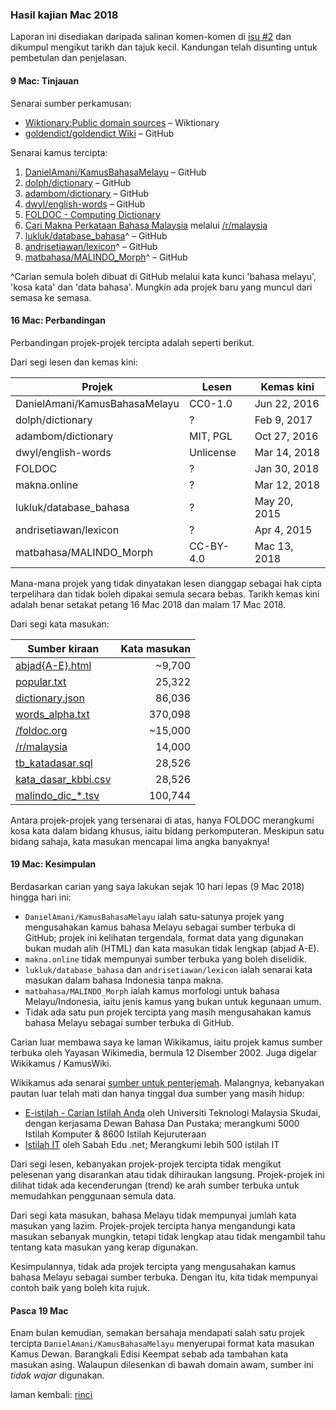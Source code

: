 ---
---

### Hasil kajian Mac 2018

Laporan ini disediakan daripada salinan komen-komen di
[isu #2][#2] dan dikumpul mengikut tarikh dan tajuk kecil.
Kandungan telah disunting untuk pembetulan dan penjelasan.

#### 9 Mac: Tinjauan

Senarai sumber perkamusan:

- [Wiktionary:Public domain sources][s1] &ndash; Wiktionary
- [goldendict/goldendict Wiki][s2] &ndash; GitHub

Senarai kamus tercipta:

1. [DanielAmani/KamusBahasaMelayu][k1] &ndash; GitHub
2. [dolph/dictionary][k2] &ndash; GitHub
3. [adambom/dictionary][k3] &ndash; GitHub
4. [dwyl/english-words][k4] &ndash; GitHub
5. [FOLDOC - Computing Dictionary][k5]
6. [Cari Makna Perkataan Bahasa Malaysia][k6]
melalui [/r/malaysia][k61]
7. [lukluk/database_bahasa][k7]^ &ndash; GitHub
8. [andrisetiawan/lexicon][k8]^ &ndash; GitHub
9. [matbahasa/MALINDO_Morph][k9]^ &ndash; GitHub

^Carian semula boleh dibuat di GitHub melalui kata kunci
'bahasa melayu', 'kosa kata' dan 'data bahasa'. Mungkin ada
projek baru yang muncul dari semasa ke semasa.

#### 16 Mac: Perbandingan

Perbandingan projek-projek tercipta adalah seperti berikut.

Dari segi lesen dan kemas kini:

| Projek                        | Lesen     | Kemas kini   |
| ----------------------------- | --------- | ------------ |
| DanielAmani/KamusBahasaMelayu | CC0-1.0   | Jun 22, 2016 |
| dolph/dictionary              | ?         | Feb 9, 2017  |
| adambom/dictionary            | MIT, PGL  | Oct 27, 2016 |
| dwyl/english-words            | Unlicense | Mar 14, 2018 |
| FOLDOC                        | ?         | Jan 30, 2018 |
| makna.online                  | ?         | Mar 12, 2018 |
| lukluk/database_bahasa        | ?         | May 20, 2015 |
| andrisetiawan/lexicon         | ?         | Apr 4, 2015  |
| matbahasa/MALINDO_Morph       | CC-BY-4.0 | Mac 13, 2018 |

Mana-mana projek yang tidak dinyatakan lesen dianggap
sebagai hak cipta terpelihara dan tidak boleh dipakai semula
secara bebas. Tarikh kemas kini adalah benar setakat petang
16 Mac 2018 dan malam 17 Mac 2018.

Dari segi kata masukan:

| Sumber kiraan             | Kata masukan |
| ------------------------- | -----------: |
| [abjad{A-E}.html][k1]     | ~9,700       |
| [popular.txt][k2]         | 25,322       |
| [dictionary.json][k3]     | 86,036       |
| [words_alpha.txt][k4]     | 370,098      |
| [/foldoc.org][k5]         | ~15,000      |
| [/r/malaysia][k61]        | 14,000       |
| [tb_katadasar.sql][k7]    | 28,526       |
| [kata_dasar_kbbi.csv][k8] | 28,526       |
| [malindo_dic_*.tsv][k9]   | 100,744      |

Antara projek-projek yang tersenarai di atas, hanya FOLDOC
merangkumi kosa kata dalam bidang khusus, iaitu bidang
perkomputeran. Meskipun satu bidang sahaja, kata masukan
mencapai lima angka banyaknya!

#### 19 Mac: Kesimpulan

Berdasarkan carian yang saya lakukan sejak 10 hari lepas
(9 Mac 2018) hingga hari ini:

- `DanielAmani/KamusBahasaMelayu` ialah satu-satunya projek
yang mengusahakan kamus bahasa Melayu sebagai sumber terbuka
di GitHub; projek ini kelihatan tergendala, format data yang
digunakan bukan mudah alih (HTML) dan kata masukan tidak
lengkap (abjad A-E).
- `makna.online` tidak mempunyai sumber terbuka yang boleh
diselidik.
- `lukluk/database_bahasa` dan `andrisetiawan/lexicon` ialah
senarai kata masukan dalam bahasa Indonesia tanpa makna.
- `matbahasa/MALINDO_Morph` ialah kamus morfologi untuk
bahasa Melayu/Indonesia, iaitu jenis kamus yang bukan untuk
kegunaan umum.
- Tidak ada satu pun projek tercipta yang masih mengusahakan
kamus bahasa Melayu sebagai sumber terbuka di GitHub.

Carian luar membawa saya ke laman Wikikamus, iaitu projek
kamus sumber terbuka oleh Yayasan Wikimedia, bermula
12 Disember 2002. Juga digelar Wikikamus / KamusWiki.

Wikikamus ada senarai [sumber untuk penterjemah][w1].
Malangnya, kebanyakan pautan luar telah mati dan hanya
tinggal dua sumber yang masih hidup:

- [E-istilah - Carian Istilah Anda][w2]
oleh Universiti Teknologi Malaysia Skudai, dengan kerjasama
Dewan Bahasa Dan Pustaka; merangkumi 5000 Istilah Komputer
& 8600 Istilah Kejuruteraan
- [Istilah IT][w3]
oleh Sabah Edu .net; Merangkumi lebih 500 istilah IT

Dari segi lesen, kebanyakan projek-projek tercipta tidak
mengikut pelesenan yang disarankan atau tidak dihiraukan
langsung. Projek-projek ini dilihat tidak ada kecenderungan
(trend) ke arah sumber terbuka untuk memudahkan penggunaan
semula data.

Dari segi kata masukan, bahasa Melayu tidak mempunyai jumlah
kata masukan yang lazim. Projek-projek tercipta hanya
mengandungi kata masukan sebanyak mungkin, tetapi tidak
lengkap atau tidak mengambil tahu tentang kata masukan yang
kerap digunakan.

Kesimpulannya, tidak ada projek tercipta yang mengusahakan
kamus bahasa Melayu sebagai sumber terbuka. Dengan itu, kita
tidak mempunyai contoh baik yang boleh kita rujuk.

#### Pasca 19 Mac

Enam bulan kemudian, semakan bersahaja mendapati salah satu
projek tercipta `DanielAmani/KamusBahasaMelayu` menyerupai
format kata masukan Kamus Dewan. Barangkali Edisi Keempat
sebab ada tambahan kata masukan asing. Walaupun dilesenkan
di bawah domain awam, sumber ini *tidak wajar* digunakan.

laman kembali: [rinci][0]

  [0]: ../rinci.md
  [#2]: https://github.com/kmubiin/suaikata/issues/2
  [s1]: https://en.wiktionary.org/wiki/Wiktionary:Public_domain_sources
  [s2]: https://github.com/goldendict/goldendict/wiki/Supported-Dictionary-Formats
  [k1]: https://github.com/DanielAmani/KamusBahasaMelayu
  [k2]: https://github.com/dolph/dictionary
  [k3]: https://github.com/adambom/dictionary
  [k4]: https://github.com/dwyl/english-words
  [k5]: http://foldoc.org/
  [k6]: https://makna.online/
  [k61]: https://www.reddit.com/r/malaysia/comments/83v6eo/my_simple_project_find_meaning_of_a_malay_word/
  [k7]: https://github.com/lukluk/database_bahasa
  [k8]: https://github.com/andrisetiawan/lexicon
  [k9]: https://github.com/matbahasa/MALINDO_Morph
  [w1]: https://ms.wiktionary.org/wiki/Wiktionary:Sumber_untuk_penterjemah
  [w2]: http://eddycute.tripod.com/
  [w3]: http://www.sabah.edu.my/istilah/
